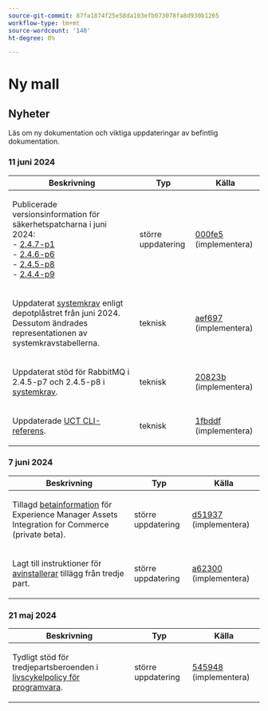 ```yaml
---
source-git-commit: 87fa1874f25e58da103efb073078fa8d930b1265
workflow-type: tm+mt
source-wordcount: '140'
ht-degree: 0%

---
```

# Ny mall

## Nyheter

Läs om ny dokumentation och viktiga uppdateringar av befintlig dokumentation.

### 11 juni 2024

<table style="table-layout:auto;">
  <thead>
    <tr>
      <th>Beskrivning</th>
      <th>Typ</th>
      <th>Källa</th>
    </tr>
  </thead>
  <tbody>
    <tr>
      <td><p>Publicerade versionsinformation för säkerhetspatcharna i juni 2024:<br />- <a href="https://experienceleague.adobe.com/en/docs/commerce-operations/release/notes/security-patches/2-4-7-patches">2.4.7-p1</a><br />- <a href="https://experienceleague.adobe.com/en/docs/commerce-operations/release/notes/security-patches/2-4-6-patches">2.4.6-p6</a><br />- <a href="https://experienceleague.adobe.com/en/docs/commerce-operations/release/notes/security-patches/2-4-5-patches">2.4.5-p8</a><br />- <a href="https://experienceleague.adobe.com/en/docs/commerce-operations/release/notes/security-patches/2-4-4-patches">2.4.4-p9</a></p>
</td>
      <td>större uppdatering</td>
      <td><a href="https://github.com/AdobeDocs/commerce-operations.en/commit/000fe5ac88b31e5172c35b629d26423afcca214d">000fe5</a> (implementera)</td>
    </tr>
    <tr>
      <td><p>Uppdaterat <a href="https://experienceleague.adobe.com/en/docs/commerce-operations/installation-guide/system-requirements">systemkrav</a> enligt depotplåstret från juni 2024. Dessutom ändrades representationen av systemkravstabellerna.</p>
</td>
      <td>teknisk</td>
      <td><a href="https://github.com/AdobeDocs/commerce-operations.en/commit/aef697509227b1dfebb801b0e1e098da90201971">aef697</a> (implementera)</td>
    </tr>
    <tr>
      <td><p>Uppdaterat stöd för RabbitMQ i 2.4.5-p7 och 2.4.5-p8 i <a href="https://experienceleague.adobe.com/en/docs/commerce-operations/installation-guide/system-requirements">systemkrav</a>.</p>
</td>
      <td>teknisk</td>
      <td><a href="https://github.com/AdobeDocs/commerce-operations.en/commit/20823bae109f5b053f352b0a13275acecf991904">20823b</a> (implementera)</td>
    </tr>
    <tr>
      <td><p>Uppdaterade <a href="https://experienceleague.adobe.com/en/docs/commerce-operations/tools/cli-reference/uct">UCT CLI-referens</a>.</p>
</td>
      <td>teknisk</td>
      <td><a href="https://github.com/AdobeDocs/commerce-operations.en/commit/1fbddf4ea05511c1aefe0cd0d8e8b2ebde7e00dd">1fbddf</a> (implementera)</td>
    </tr>
  </tbody>
</table>

### 7 juni 2024

<table style="table-layout:auto;">
  <thead>
    <tr>
      <th>Beskrivning</th>
      <th>Typ</th>
      <th>Källa</th>
    </tr>
  </thead>
  <tbody>
    <tr>
      <td><p>Tillagd <a href="https://experienceleague.adobe.com/en/docs/commerce-operations/release/beta">betainformation</a> för Experience Manager Assets Integration for Commerce (private beta).</p>
</td>
      <td>större uppdatering</td>
      <td><a href="https://github.com/AdobeDocs/commerce-operations.en/commit/d51937e25049f636a3b69f072a3fe4ba135766c2">d51937</a> (implementera)</td>
    </tr>
    <tr>
      <td><p>Lagt till instruktioner för <a href="https://experienceleague.adobe.com/en/docs/commerce-operations/installation-guide/tutorials/extensions">avinstallerar</a> tillägg från tredje part.</p>
</td>
      <td>större uppdatering</td>
      <td><a href="https://github.com/AdobeDocs/commerce-operations.en/commit/a623002b366ae07eaabe9711946d7f8ceb3b9132">a62300</a> (implementera)</td>
    </tr>
  </tbody>
</table><!-- date_group -->

### 21 maj 2024

<table style="table-layout:auto;">
  <thead>
    <tr>
      <th>Beskrivning</th>
      <th>Typ</th>
      <th>Källa</th>
    </tr>
  </thead>
  <tbody>
    <tr>
      <td><p>Tydligt stöd för tredjepartsberoenden i <a href="https://experienceleague.adobe.com/en/docs/commerce-operations/release/planning/lifecycle-policy">livscykelpolicy för programvara</a>.</p>
</td>
      <td>större uppdatering</td>
      <td><a href="https://github.com/AdobeDocs/commerce-operations.en/commit/5459488d4b512447aff810dca8d3b32a074d5c1e">545948</a> (implementera)</td>
    </tr>
  </tbody>
</table><!-- date_group --><!-- month_group --><!-- year_group -->
